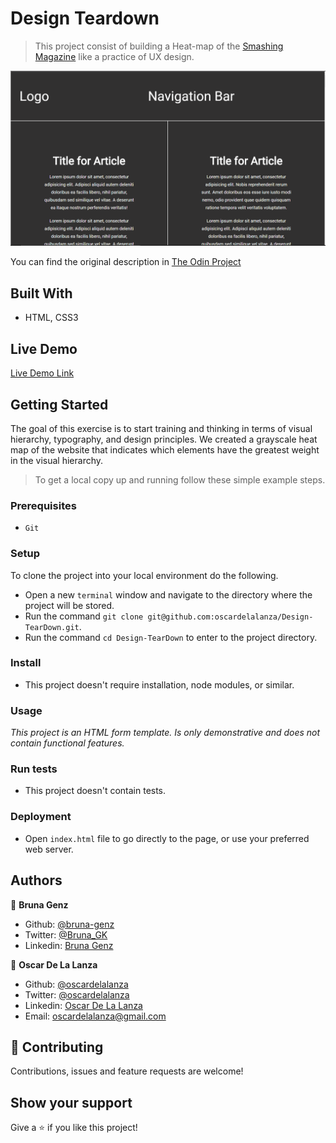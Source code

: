 # Design Teardown

> This project consist of building a Heat-map of the [Smashing Magazine](https://www.smashingmagazine.com/) like a practice of UX design.

![screenshot](./screenshot.PNG)

You can find the original description in [The Odin Project](https://www.theodinproject.com/courses/html5-and-css3/lessons/design-teardown)

## Built With

- HTML, CSS3

## Live Demo

[Live Demo Link](https://rawcdn.githack.com/oscardelalanza/Design-TearDown/23e6386beededd1273bf8ad8029a86fcc7cd0034/index.html)

## Getting Started

The goal of this exercise is to start training and thinking in terms of visual hierarchy, typography, and design principles. 
We created a grayscale heat map of the website that indicates which elements have the greatest weight in the visual hierarchy.

> To get a local copy up and running follow these simple example steps.

### Prerequisites

- `Git`

### Setup

To clone the project into your local environment do the following.

- Open a new `terminal` window and navigate to the directory where the project will be stored.
- Run the command `git clone git@github.com:oscardelalanza/Design-TearDown.git`.
- Run the command `cd Design-TearDown` to enter to the project directory.

### Install

- This project doesn't require installation, node modules, or similar.

### Usage

*This project is an HTML form template. Is only demonstrative and does not contain functional features.*

### Run tests

- This project doesn't contain tests.

### Deployment

- Open `index.html` file to go directly to the page, or use your preferred web server.

## Authors

👤 **Bruna Genz**

- Github: [@bruna-genz](https://github.com/bruna-genz)
- Twitter: [@Bruna_GK](https://twitter.com/Bruna_GK)
- Linkedin: [Bruna Genz](https://www.linkedin.com/in/brunagenz/)

👤 **Oscar De La Lanza**

- Github: [@oscardelalanza](https://github.com/oscardelalanza)
- Twitter: [@oscardelalanza](https://twitter.com/oscardelalanza)
- Linkedin: [Oscar De La Lanza](https://linkedin.com/in/oscardelalanza)
- Email: oscardelalanza@gmail.com

## 🤝 Contributing

Contributions, issues and feature requests are welcome!

## Show your support

Give a ⭐️ if you like this project!
